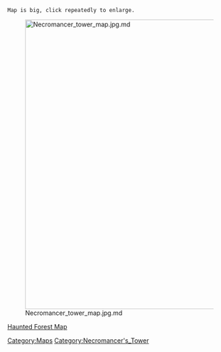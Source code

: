 `Map is big, click repeatedly to enlarge.`

<figure>
<img src="Necromancer_tower_map.jpg.md"
title="Necromancer_tower_map.jpg.md" width="650"
alt="Necromancer_tower_map.jpg.md" />
<figcaption aria-hidden="true">Necromancer_tower_map.jpg.md</figcaption>
</figure>

[Haunted Forest Map](Haunted_Forest_Map "wikilink")

[Category:Maps](Category:Maps "wikilink")
[Category:Necromancer's_Tower](Category:Necromancer's_Tower "wikilink")
